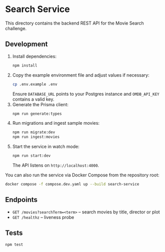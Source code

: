 # Search Service

This directory contains the backend REST API for the Movie Search challenge.

## Development

1. Install dependencies:
   ```bash
   npm install
   ```
2. Copy the example environment file and adjust values if necessary:
   ```bash
   cp .env.example .env
   ```
   Ensure `DATABASE_URL` points to your Postgres instance and `OMDB_API_KEY` contains a valid key.
3. Generate the Prisma client:
   ```bash
   npm run generate:types
   ```
4. Run migrations and ingest sample movies:
   ```bash
   npm run migrate:dev
   npm run ingest:movies
   ```
5. Start the service in watch mode:
   ```bash
   npm run start:dev
   ```
   The API listens on `http://localhost:4000`.

You can also run the service via Docker Compose from the repository root:
```bash
docker compose -f compose.dev.yaml up --build search-service
```

## Endpoints

- `GET /movies?searchTerm=<term>` – search movies by title, director or plot
- `GET /healthz` – liveness probe

## Tests

```bash
npm test
```
